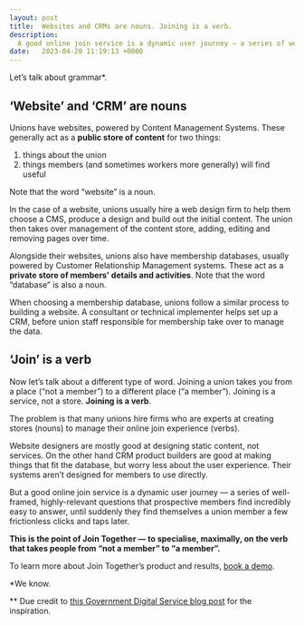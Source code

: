 ```yaml
---
layout: post
title:  Websites and CRMs are nouns. Joining is a verb.
description:
  A good online join service is a dynamic user journey — a series of well-framed, highly-relevant questions that prospective members find incredibly easy to answer, until suddenly they find themselves a union member a few clicks and taps later.
date:   2023-04-20 11:19:13 +0000
---
```


Let’s talk about grammar*.

## ‘Website’ and ‘CRM’ are nouns

Unions have websites, powered by Content Management Systems. These generally act as a **public store of content** for two things:

1. things about the union
2. things members (and sometimes workers more generally) will find useful

Note that the word “website” is a noun.

In the case of a website, unions usually hire a web design firm to help them choose a CMS, produce a design and build out the initial content. The union then takes over management of the content store, adding, editing and removing pages over time.

Alongside their websites, unions also have membership databases, usually powered by Customer Relationship Management systems. These act as a **private store of members' details and activities**. Note that the word “database” is also a noun.

When choosing a membership database, unions follow a similar process to building a website. A consultant or technical implementer helps set up a CRM, before union staff responsible for membership take over to manage the data.

## ‘Join’ is a verb

Now let’s talk about a different type of word. Joining a union takes you from a place (“not a member”) to a different place (“a member”). Joining is a service, not a store. **Joining is a verb**.

The problem is that many unions hire firms who are experts at creating stores (nouns) to manage their online join experience (verbs).

Website designers are mostly good at designing static content, not services. On the other hand CRM product builders are good at making things that fit the database, but worry less about the user experience. Their systems aren’t designed for members to use directly.

But a good online join service is a dynamic user journey — a series of well-framed, highly-relevant questions that prospective members find incredibly easy to answer, until suddenly they find themselves a union member a few frictionless clicks and taps later.

**This is the point of Join Together — to specialise, maximally, on the verb that takes people from “not a member” to “a member”.**

To learn more about Join Together’s product and results, [book a demo](https://calendly.com/join-together/hello).

\*We know.

\** Due credit to [this Government Digital Service blog post](https://designnotes.blog.gov.uk/2015/06/22/good-services-are-verbs-2/) for the inspiration.
